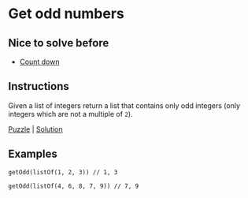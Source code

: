 # Get odd numbers

## Nice to solve before

- [Count down](../countdown/CountDown.md)

## Instructions

Given a list of integers return a list that contains only odd integers (only integers which are not a multiple of `2`).

[Puzzle](GetOdd.kt) | [Solution](GetOdd.kt)

## Examples

```
getOdd(listOf(1, 2, 3)) // 1, 3

getOdd(listOf(4, 6, 8, 7, 9)) // 7, 9

```

